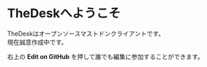 # TheDeskへようこそ

TheDeskはオープンソースマストドンクライアントです。  
現在誠意作成中です。  
  
右上の __Edit on GitHub__ を押して誰でも編集に参加することができます。
